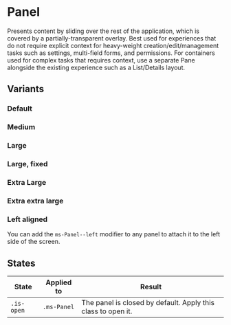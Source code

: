 # Panel
Presents content by sliding over the rest of the application, which is covered by a partially-transparent overlay. Best used for experiences that do not require explicit context for heavy-weight creation/edit/management tasks such as settings, multi-field forms, and permissions. For containers used for complex tasks that requires context, use a separate Pane alongside the existing experience such as a List/Details layout.

## Variants

### Default
<!---
{{> PanelDefaultExample}}
--->

### Medium
<!---
{{> PanelMediumExample}}
--->

### Large
<!---
{{> PanelLargeExample}}
--->

### Large, fixed
<!---
{{> PanelLargeFixedExample}}
--->

### Extra Large
<!---
{{> PanelExtraLargeExample}}
--->

### Extra extra large
<!---
{{> PanelExtraExtraLargeExample}}
--->

### Left aligned
You can add the `ms-Panel--left` modifier to any panel to attach it to the left side of the screen.
<!---
{{> PanelLeftExample}}
--->

## States
State | Applied to | Result
 --- | --- | ---
`.is-open` | `.ms-Panel` | The panel is closed by default. Apply this class to open it.

